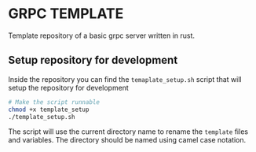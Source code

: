 # GRPC TEMPLATE

Template repository of a basic grpc server written in rust.

## Setup repository for development

Inside the repository you can find the ```temaplate_setup.sh``` script that will setup the repository for development

```bash
# Make the script runnable
chmod +x template_setup
./template_setup.sh
```

The script will use the current directory name to rename the ```template``` files and variables.
The directory should be named using camel case notation.
